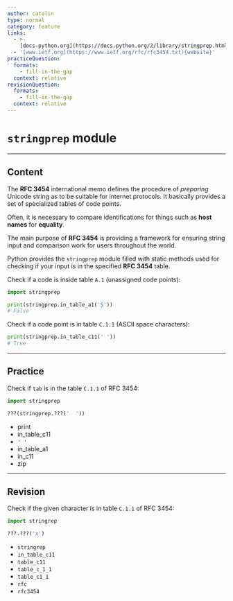 ```yaml
---
author: catalin
type: normal
category: feature
links:
  - >-
    [docs.python.org](https://docs.python.org/2/library/stringprep.html){website}
  - '[www.ietf.org](https://www.ietf.org/rfc/rfc3454.txt){website}'
practiceQuestion:
  formats:
    - fill-in-the-gap
  context: relative
revisionQuestion:
  formats:
    - fill-in-the-gap
  context: relative
---
```


# `stringprep` module


---

## Content

The **RFC 3454** international memo defines the procedure of *preparing* Unicode string as to be suitable for internet protocols. It basically provides a set of specialized tables of code points.

Often, it is necessary to compare identifications for things such as **host names** for **equality**.

The main purpose of **RFC 3454** is providing a framework for ensuring string input and comparison work for users throughout the world.

Python provides the `stringprep` module filled with static methods used for checking if your input is in the specified **RFC 3454** table.

Check if a code is inside table `A.1` (unassigned code points):

```python
import stringprep

print(stringprep.in_table_a1('Ș'))
# False
```

Check if a code point is in table `C.1.1` (ASCII space characters):

```python
print(stringprep.in_table_c11(' '))
# True
```


---

## Practice

Check if `tab` is in the table `C.1.1` of RFC 3454:

```python
import stringprep

???(stringprep.???('  '))

```

- print
- in_table_c11
- `' '`
- in_table_a1
- in_c11
- zip


---

## Revision

Check if the given character is in table `C.1.1` of RFC 3454:

```python
import stringrep

???.???('x')
```

- `stringrep`
- `in_table_c11`
- `table_c11`
- `table_c_1_1`
- `table_c1_1`
- `rfc`
- `rfc3454`
